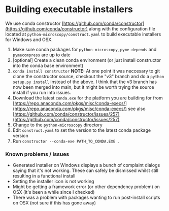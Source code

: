 # Building executable installers

We use conda constructor [https://github.com/conda/constructor](https://github.com/conda/constructor) along with the configuration file located at 
`python-microscopy/construct.yaml` to build executable installers for Windows and OSX.

1) Make sure conda packages for `python-microscopy`, `pyme-depends` and `pymecompress` are up to date 
2) [optional] Create a clean conda environment (or just install constructor into the conda base environment)
3) `conda install constructor` **NOTE:** At one point it was neccesary to git clone the constructor source, checkout the "v3" branch
   and do a `python setup.py install` instead of the above. I think that the v3 branch has now been merged into main, but 
   it might be worth trying the source install if you run into issues.
4) Download the latest `conda.exe` for the platform you are building for from 
[https://repo.anaconda.com/pkgs/misc/conda-execs/](https://repo.anaconda.com/pkgs/misc/conda-execs/) see also 
[https://github.com/conda/constructor/issues/257](https://github.com/conda/constructor/issues/257)
5) Change to the `python-microscopy` directory
6) Edit `construct.yaml` to set the version to the latest conda package version
6) Run `constructor --conda-exe PATH_TO_CONDA.EXE .`

### Known problems / issues

- Generated installer on Windows displays a bunch of complaint dialogs saying that it's not working. These can safely
  be dismissed whilst still resulting in a functional install
- Setting the installer icon is not working
- Might be getting a framework error (or other dependency problem) on OSX (it's been a while since I checked)
- There was a problem with packages wanting to run post-install scripts on OSX (not sure if this has gone away)
